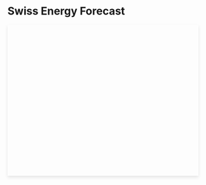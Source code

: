 # Swiss Energy Forecast


<div id="last-updated"></div>
<div id="plotly-chart" style="width: 100%; height: 400px; box-shadow: 0px 4px 8px rgba(0, 0, 0, 0.1);"></div>

<script>
    async function fetchLastUpdated() {
        try {
            const response = await fetch('https://vps.arthurgassner.ch/latest-forecast-ts');
            if (!response.ok) {
                throw new Error('Network response was not ok: ' + response.statusText);
            }

            const data = await response.json();
            displayLastUpdated(data.latest_forecast_ts);
        } catch (error) {
            console.error('Error fetching data:', error);
            document.getElementById('last-updated').textContent = 'Error fetching last updated time.';
        }
    }

    function displayLastUpdated(timestamp) {
        const lastUpdatedDate = new Date(timestamp * 1000); // Convert from seconds to milliseconds
        const timeAgo = timeSince(lastUpdatedDate);
        document.getElementById('last-updated').textContent = `Last updated ${timeAgo} ago`;
    }

    function timeSince(date) {
        const now = new Date();
        const seconds = Math.floor((now - date) / 1000);
        let interval = Math.floor(seconds / 31536000);

        if (interval > 1) return interval + " years";
        interval = Math.floor(seconds / 2592000);
        if (interval > 1) return interval + " months";
        interval = Math.floor(seconds / 86400);
        if (interval > 1) return interval + " days";
        interval = Math.floor(seconds / 3600);
        if (interval > 1) return interval + " hours";
        interval = Math.floor(seconds / 60);
        if (interval > 1) return interval + " minutes";
        return seconds + " seconds";
    }

    // Fetch the last updated timestamp when the DOM content is loaded
    document.addEventListener("DOMContentLoaded", fetchLastUpdated);
</script>

<script>
  // Fetch latest forecast data (GET request)
  async function fetchForecastData() {
    const response = await fetch('https://vps.arthurgassner.ch/latest-forecast');
    if (!response.ok) {
      throw new Error('Network response was not ok: ' + response.statusText);
    }
    return response.json();
  }

  // Fetch ENTSOE loads data (POST request)
  async function fetchEntsoeLoads() {
    const response = await fetch('https://vps.arthurgassner.ch/entsoe-loads', {
      method: 'POST',
      headers: {
        'Content-Type': 'application/json'
      },
      body: JSON.stringify({ "n_days": 3, "n_hours": 1 })
    });
    if (!response.ok) {
      throw new Error('Network response was not ok: ' + response.statusText);
    }
    return response.json();
  }

  // Create Plotly traces with 24h future time adjustment
  function createTraces(forecastData, entsoeData) {
    const oneDayInMilliseconds = 24 * 60 * 60 * 1000;

    const actualLoadTrace = {
      x: entsoeData.timestamps.map(t => new Date(new Date(t).getTime() + oneDayInMilliseconds)), // Shift 24h into the future
      y: entsoeData['24h_later_load'],
      mode: 'lines',
      type: 'scatter',
      name: 'Actual Load [MW]'
    };

    const officialForecastTrace = {
      x: entsoeData.timestamps.map(t => new Date(new Date(t).getTime() + oneDayInMilliseconds)), // Shift 24h into the future
      y: entsoeData['24h_later_forecast'],
      mode: 'lines',
      type: 'scatter',
      name: 'ENTSO-E\'s previous-day forecasted load [MW]',
      opacity: 0.5,
      line: { dash: 'dash' } // Dashed line
    };

    const ourForecastTrace = {
      x: forecastData.timestamps.map(t => new Date(new Date(t).getTime() + oneDayInMilliseconds)), // Shift 24h into the future
      y: forecastData.predicted_24h_later_load.map(y => Math.round(y)),
      mode: 'lines',
      type: 'scatter',
      name: 'Our previous-day forecasted load [MW]'
    };

    return [actualLoadTrace, officialForecastTrace, ourForecastTrace];
  }

  // Create Plotly layout with the vertical line and "Now" text
  function createLayout() {
      const currentTime = new Date(); // Get current time
      return {
          title: 'Load and forecasted load [MW]',
          xaxis: { title: 'Time' },
          yaxis: { title: 'Load [MW]' },
          plot_bgcolor: '#1e1e1e', // Dark background for the plot area
          paper_bgcolor: '#1e1e1e', // Dark background for the plot area
          font: { color: '#ffffff' }, // White font for better contrast
          legend: {
              orientation: 'h',
              yanchor: 'top',
              y: 1.2,
              xanchor: 'center',
              x: .85
          },
          shapes: [
              {
                  type: 'line',
                  x0: currentTime,   // Start point of the line (current time)
                  x1: currentTime,   // End point of the line (same, to make it vertical)
                  y0: 0,             // Y-axis start (bottom of the plot)
                  y1: 1,             // Y-axis end (top of the plot, in relative units)
                  xref: 'x',         // Reference to the x-axis
                  yref: 'paper',     // Reference to the full plot height
                  line: {
                      color: 'rgba(255, 0, 0, 0.5)', // Red color with 50% opacity
                      width: 2,
                      dash: 'dot'                   // Dashed line style
                  }
              }
          ],
          annotations: [
              {
                  x: currentTime,         // Position the annotation at the current time on the x-axis
                  y: 0,                   // Position near the bottom of the plot
                  xref: 'x',              // X-axis reference
                  yref: 'paper',          // Y-axis reference in plot height units
                  text: 'Now',            // The label text
                  showarrow: false,       // No arrow pointing to the label
                  xanchor: 'left',        // Anchor text to the left of the point
                  yanchor: 'bottom',      // Anchor text to the bottom
                  font: {
                      color: 'rgba(255, 0, 0, 0.9)', // Slightly more opaque red for the text
                      size: 12                       // Font size for the label
                  }
              }
          ]
      };
  }

  // Render the Plotly chart
  function renderChart(forecastData, entsoeData) {
    const traces = createTraces(forecastData, entsoeData);
    const layout = createLayout();
    Plotly.newPlot('plotly-chart', traces, layout);
  }

  // Main function to fetch data and render chart
  async function main() {
    try {
      const forecastData = await fetchForecastData();
      const entsoeData = await fetchEntsoeLoads();
      console.log(forecastData)
      console.log(entsoeData)
      renderChart(forecastData, entsoeData);
    } catch (error) {
      console.error('Error fetching data:', error);
    }
  }

  // Initialize when DOM content is loaded
  document.addEventListener("DOMContentLoaded", main);
</script>


<div id="plotly-bar-chart"></div>

<script>
// Fetch MAPE data (GET request)
async function fetchMapeData() {
    const response = await fetch('https://vps.arthurgassner.ch/latest-mape');
    if (!response.ok) {
        throw new Error('Network response was not ok: ' + response.statusText);
    }
    return response.json();
}

// Create Plotly traces for the bar plot
function createBarTraces(mapeData) {
    // Extract durations and MAPE values
    const durationsEntsoe = Object.keys(mapeData.entsoe_model).map(duration => {
        if (duration === '7d') return '1 week';
        if (duration === '4w') return '1 month';
        return duration;
    }); // ['1h', '24h', '1 week', '1 month']
    
    const mapeEntsoe = Object.values(mapeData.entsoe_model);    // Corresponding MAPE values

    const durationsOurModel = Object.keys(mapeData.our_model).map(duration => {
        if (duration === '7d') return '1 week';
        if (duration === '4w') return '1 month';
        return duration;
    });  // ['1h', '24h', '1 week', '1 month']
    
    const mapeOurModel = Object.values(mapeData.our_model);     // Corresponding MAPE values

    // Calculate error bars for Our Model
    const errorBars = durationsOurModel.map((duration, index) => {
        // Check if the duration is "1 week" or "1 month" and apply 10% error
        if (duration === '1 week' || duration === '1 month') {
            return 0.05 * mapeOurModel[index]; // 10% of the MAPE value
        }
        return 0; // No error for other durations
    });

    // Trace for ENTSOE model
    const entsoeTrace = {
        x: durationsEntsoe,
        y: mapeEntsoe,
        name: 'ENTSO-E Model',
        type: 'bar'
    };

    // Trace for Our model with error bars
    const ourModelTrace = {
        x: durationsOurModel,
        y: mapeOurModel,
        name: 'Our Model',
        type: 'bar',
        error_y: {
            type: 'data', // Error values based on data
            array: errorBars,
            visible: true // Show the error bars
        }
    };

    return [entsoeTrace, ourModelTrace];
}


// Create layout for the bar plot
function createBarLayout() {
    return {
        title: 'MAPE comparision between ENTSO-E\'s model and our model',
        xaxis: { title: 'Duration' },
        yaxis: { title: 'MAPE (%)' },
        barmode: 'group', // Group bars for comparison
        plot_bgcolor: '#1e1e1e', // Dark background for the plot area
        paper_bgcolor: '#1e1e1e', // Dark background for the plot area
        font: { color: '#ffffff' }, // White font for better contrast
        legend: {
            xanchor: 'center',
            yanchor: 'top',
            y: 1.15,
            x: 0.5,
            orientation: 'h'
        }
    };
}

// Render the Plotly chart
function renderBarChart(mapeData) {
    const traces = createBarTraces(mapeData);
    const layout = createBarLayout();
    Plotly.newPlot('plotly-bar-chart', traces, layout);
}

// Main function to fetch data and render chart
async function main() {
    try {
        const mapeData = await fetchMapeData();
        renderBarChart(mapeData);
    } catch (error) {
        console.error('Error fetching data:', error);
    }
}

// Initialize when DOM content is loaded
document.addEventListener("DOMContentLoaded", main);
</script>